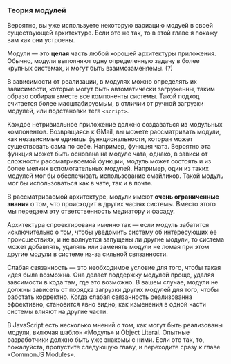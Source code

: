 ### Теория модулей

Вероятно, вы уже используете некоторую вариацию модуей в своей существующей
архитектуре. Если это не так, то в этой главе я покажу вам как они устроены.

Модули — это **целая** часть любой хорошей архитектуры приложения. Обычно,
модули выполняют одну определенную задачу в более крупных системах, и могут быть
взаимозаменяемы. (?)

В зависимости от реализации, в модулях можно определять их зависимости, которые
могут быть автоматически загруженны, таким образо собирая вместе все компоненты
системы. Такой подход считается более масштабируемым, в отличии от ручной
загрузки модулей, или подстановки тега `<script>`.

Каждое нетривиальное приложение должно создаваться из модульных компонентов.
Возвращаясь к GMail, вы можете рассматривать модули, как независимые единицы
функциональности, которая может существовать сама по себе. Например, 
функция чата. Вероятно эта функция может быть основана на модуле чата, однако, 
в зависи от сложности рассматривоемой функции, модуль может состоять и из более
мелких вспомогательных модулей. Например, один из таких модулей мог бы
обеспечивать использование смайликов. Такой модуль мог бы использоваться как
в чате, так и в почте. 

В рассматриваемой архитектуре, модули имеют  **очень ограниченные знания**
о том, что происходит в других частях системы. Вместо этого мы передаем
эту ответственность медиатору и фасаду. 

Архитектура спроектирована именно так — если модуль забатится исключительно о том,
чтобы уведомить систему об интересующих ее происшествиях, и не волнуется
запущены ли другие модули, то система может добавлять, удалять или заменять
модули не ломая при этом другие модули в системе из-за сильной связанности.

Слабая связанность — это необходимое условие для того, чтобы такая идея была
возможна. Она делает поддержку модулей проще, удаляя завсимости в кода там,
где это возможно. В вашем случае, модули не должны зависеть от порядка загрузки
других модулей для того, чтобы работать корректно. Когда слабая связанность
реализованна эффективно, становится явно видно, как изменения в одной части
системы влияют на другие части.

В JavaScript есть несколько мнений о том, как могут быть реализованы модули,
включая шаблон «Модуль» и Object Literal. Опытные разработчики должно быть уже
знакомы с ними. Если это так, то, пожалуйста, пропустите следующую главу, и 
переходите сразу к главе «CommonJS Modules».